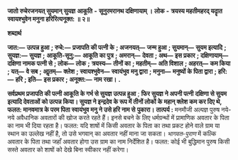  **जातो रुचेरजनयत् सुयमान् सुयज्ञ** **आकूति** **-** **सूनुरमरानथ दक्षिणायाम् ।** **लोक** **-** **त्रयस्य महतीमहरद् यदाॄत** **स्वायश्भुवेन मनुना हरिरित्यनूक्त: ॥ २॥** 

**शब्दार्थ** 

**जात:—** **उत्पन्न हुआ** **; रुचे:—** **प्रजापति की पत्नी के** **; अजनयत्—** **जन्म हुआ** **; सुयमान्—** **सुयम इत्यादि** **; सुयज्ञ:—** **सुयज्ञ** **;** **आकूति-सूनु:—** **आकूति का पुत्र** **; अमरान्—** **देवता** **; अथ—** **इस प्रकार** **; दक्षिणायाम्—** **दक्षिणा नामक पत्नी से** **; लोक—** **लोक** **;** **त्रयस्य—** **तीनों का** **; महतीम्—** **अति विशाल** **; अहरत्—** **कम किया** **; यत्—** **वे सब** **; आॢतम्—** **क्लेश** **; स्वायश्भुवेन—** **स्वायंभुव** **मनु द्वारा** **; मनुना—** **मनुष्यों के पिता द्वारा** **; हरि:—** **हरि** **; इति—** **इस प्रकार** **; अनूक्त:—** **नाम रखा।** **.** 

**सर्वप्रथम प्रजापति की पत्नी आकूति के गर्भ से सुयज्ञ उत्पन्न हुआ** ; **फिर सुयज्ञ ने अपनी पत्नी** **दक्षिणा से सुयम इत्यादि देवताओं को उत्पन्न किया। सुयज्ञ ने इन्द्रदेव के रूप में तीनों लोकों के** **महान् क्लेश कम कर दिए थे, फलत: मानवमात्र के परम पिता स्वायंभुव मनु ने उसे हरि नाम से** **पुकारा।** **तात्पर्य :** मनमौजी अल्पज्ञ पुरुष नये-नये अवैधानिक अवतारों की खोज करते रहते हैं। इनसे बचने के लिए धर्मग्रन्थों में प्रामाणिक अवतार के पिता का नाम भी दिया रहता है। फलत: यदि शाषों में किसी अवतार के पिता का तथा प्रकट होने वाले ग्राम या स्थान का उल्लेख नहीं है, तो उसे भगवान् का अवतार नहीं माना जा सकता। *भागवत-पुराण* में कल्कि अवतार के पिता तथा जहाँ अवतार होगा उस ग्राम का नाम निर्देशित है। फलत: कोई भी बुद्धिमान पुरुष किसी सस्ते अवतार को शाषों को देखे बिना स्वीकार नहीं करेगा। 